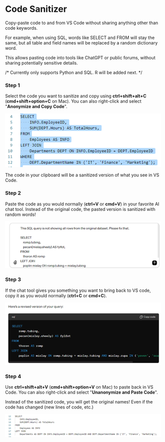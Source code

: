 # Code Sanitizer

Copy-paste code to and from VS Code without sharing anything other than code keywords.

For example, when using SQL, words like SELECT and FROM will stay the same, but all table and field names will be replaced by a random dictionary word.

This allows pasting code into tools like ChatGPT or public forums, without sharing potentially sensitive details.

/* Currently only supports Python and SQL. R will be added next. */


### Step 1
Select the code you want to sanitize and copy using **ctrl+shift+alt+C** (**cmd+shift+option+C** on Mac).
You can also right-click and select "**Anonymize and Copy Code**".

![VS Code Screenshot Before](./images/step_1.png)

The code in your clipboard will be a sanitized version of what you see in VS Code.

### Step 2
Paste the code as you would normally (**ctrl+V** or **cmd+V**) in your favorite AI chat tool. 
Instead of the original code, the pasted version is sanitized with random words!

![Prompting LLM](./images/step_2.png)

### Step 3
If the chat tool gives you something you want to bring back to VS code, copy it as you would normally (**ctrl+C** or **cmd+C**).

![Pasting from LLM](./images/step_3.png)

### Step 4
Use **ctrl+shift+alt+V** (**cmd+shift+option+V** on Mac) to paste back in VS Code.
You can also right-click and select "**Unanonymize and Paste Code**".

Instead of the sanitized code, you will get the original names! 
Even if the code has changed (new lines of code, etc.)

![VS Code Screenshot After](./images/step_4.png)
